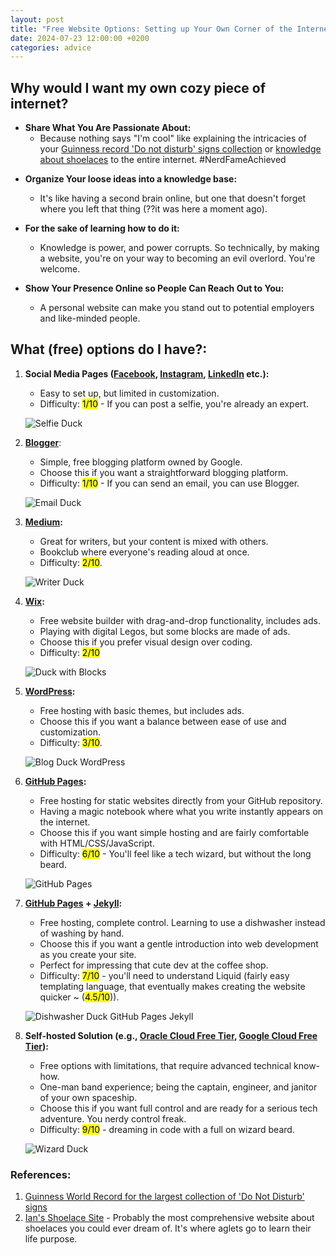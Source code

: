 ```yaml
---
layout: post
title: "Free Website Options: Setting up Your Own Corner of the Internet"
date: 2024-07-23 12:00:00 +0200
categories: advice
---
```


## Why would I want my own cozy piece of internet?

- **Share What You Are Passionate About:** 
  - Because nothing says "I'm cool" like explaining the intricacies of your [Guinness record 'Do not disturb' signs collection][dnd-collection] or [knowledge about shoelaces][shoelace-knowledge] to the entire internet. #NerdFameAchieved

[dnd-collection]: https://www.flickr.com/photos/128930963@N05/ "Jean-François Vernetti's 'Do Not Disturb' Signs Collection"
[shoelace-knowledge]: https://www.fieggen.com/shoelace/ "Ian's Shoelace Site"

- **Organize Your loose ideas into a knowledge base:** 
  
  - It's like having a second brain online, but one that doesn't forget where you left that thing (??it was here a moment ago).

- **For the sake of learning how to do it:** 
  
  - Knowledge is power, and power corrupts. So technically, by making a website, you're on your way to becoming an evil overlord. You're welcome.

- **Show Your Presence Online so People Can Reach Out to You:** 
  
  - A personal website can make you stand out to potential employers and like-minded people.

## What (free) options do I have?:

1. **Social Media Pages ([Facebook](https://www.facebook.com/), [Instagram](https://www.instagram.com/), [LinkedIn](https://www.linkedin.com/) etc.):** 
   
   - Easy to set up, but limited in customization.
   - Difficulty: <mark>1/10</mark> - If you can post a selfie, you're already an expert.
   
   ![Selfie Duck](/assets/images/1Setting%20up%20a%20Website/selfieduck.png)

2. [**Blogger**](https://www.blogger.com/about/?bpli=1): 
   
   - Simple, free blogging platform owned by Google.
   - Choose this if you want a straightforward blogging platform.
   - Difficulty: <mark>1/10</mark> - If you can send an email, you can use Blogger.
   
   ![Email Duck](/assets/images/1Setting%20up%20a%20Website/emailduck.png)

3. **[Medium](https://blog.hubspot.com/marketing/how-to-use-medium):**
   
   - Great for writers, but your content is mixed with others.
   - Bookclub where everyone's reading aloud at once.
   - Difficulty: <mark>2/10</mark>.
   
   ![Writer Duck](/assets/images/1Setting%20up%20a%20Website/writerduck.png)

4. **[Wix](https://www.wix.com/blog):** 
   
   - Free website builder with drag-and-drop functionality, includes ads.
   - Playing with digital Legos, but some blocks are made of ads.
   - Choose this if you prefer visual design over coding.
   - Difficulty: <mark>2/10</mark>
   
   ![Duck with Blocks](/assets/images/1Setting%20up%20a%20Website/duck_with_blocks.png)

5. **[WordPress](https://wordpress.com/):** 
   
   - Free hosting with basic themes, but includes ads.
   - Choose this if you want a balance between ease of use and customization.
   - Difficulty: <mark>3/10</mark>.
   
   ![Blog Duck WordPress](/assets/images/1Setting%20up%20a%20Website/blogduckwordpress.png)

6. **[GitHub Pages](https://pages.github.com/):**
   
   - Free hosting for static websites directly from your GitHub repository.
   - Having a magic notebook where what you write instantly appears on the internet.
   - Choose this if you want simple hosting and are fairly comfortable with HTML/CSS/JavaScript.
   - Difficulty: <mark>6/10</mark> - You'll feel like a tech wizard, but without the long beard.
   
   ![GitHub Pages](/assets/images/1Setting%20up%20a%20Website/githubpages.png)

7. **[GitHub Pages](https://pages.github.com/) + [Jekyll](https://jekyllrb.com/):**
   
   - Free hosting, complete control. Learning to use a dishwasher instead of washing by hand.
   - Choose this if you want a gentle introduction into web development as you create your site.
   - Perfect for impressing that cute dev at the coffee shop.
   - Difficulty: <mark>7/10</mark> - you'll need to understand Liquid (fairly easy templating language, that eventually makes creating the website quicker ~ (<mark>4.5/10</mark>)).
   
   ![Dishwasher Duck GitHub Pages Jekyll](/assets/images/1Setting%20up%20a%20Website/dishwasherduck_githubpagesjekyll.png)

8. **Self-hosted Solution (e.g., [Oracle Cloud Free Tier](https://www.oracle.com/cloud/free/), [Google Cloud Free Tier](https://cloud.google.com/free/)):**
   
   - Free options with limitations, that require advanced technical know-how.
   - One-man band experience; being the captain, engineer, and janitor of your own spaceship.
   - Choose this if you want full control and are ready for a serious tech adventure. You nerdy control freak.
   - Difficulty: <mark>9/10</mark> - dreaming in code with a full on wizard beard.
   
   ![Wizard Duck](/assets/images/1Setting%20up%20a%20Website/wizard_duck.png)

### References:

1. [Guinness World Record for the largest collection of 'Do Not Disturb' signs][guinness-record]
2. [Ian's Shoelace Site][shoelace-site] - Probably the most comprehensive website about shoelaces you could ever dream of. It's where aglets go to learn their life purpose.

[guinness-record]: https://www.guinnessworldrecords.com/world-records/largest-collection-of-do-not-disturb-signs/
[shoelace-site]: https://www.fieggen.com/shoelace/grannyknot.htm